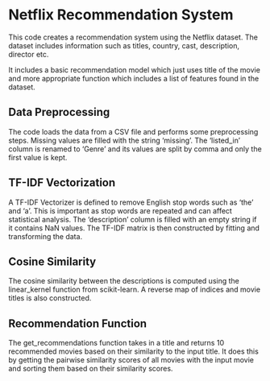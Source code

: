# Netflix Recommendation System

This code creates a recommendation system using the Netflix dataset. The dataset includes information such as titles, country, cast, description, director etc.

It includes a basic recommendation model which just uses title of the movie and more appropriate function which includes a list of features found in the dataset.

## Data Preprocessing

The code loads the data from a CSV file and performs some preprocessing steps. Missing values are filled with the string ‘missing’. The ‘listed_in’ column is renamed to ‘Genre’ and its values are split by comma and only the first value is kept.

## TF-IDF Vectorization

A TF-IDF Vectorizer is defined to remove English stop words such as ‘the’ and ‘a’. This is important as stop words are repeated and can affect statistical analysis. The ‘description’ column is filled with an empty string if it contains NaN values. The TF-IDF matrix is then constructed by fitting and transforming the data.

## Cosine Similarity

The cosine similarity between the descriptions is computed using the linear_kernel function from scikit-learn. A reverse map of indices and movie titles is also constructed.

## Recommendation Function

The get_recommendations function takes in a title and returns 10 recommended movies based on their similarity to the input title. It does this by getting the pairwise similarity scores of all movies with the input movie and sorting them based on their similarity scores.

